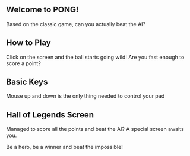 ## Welcome to PONG!

Based on the classic game, can you actually beat the AI?

## How to Play

Click on the screen and the ball starts going wild! Are you fast enough to score a point?

## Basic Keys

Mouse up and down is the only thing needed to control your pad

## Hall of Legends Screen

Managed to score all the points and beat the AI? A special screen awaits you.


Be a hero, be a winner and beat the impossible!

